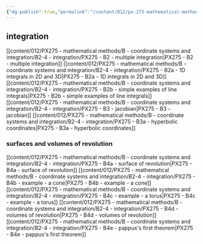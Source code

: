 ```yaml
---
{"dg-publish":true,"permalink":"/content/012/px-275-mathematical-methods/b-coordinate-systems-and-integration/b2-4-integration/b2-4-integration/","created":"2024-11-25T10:50:32.000+00:00","updated":"2024-11-26T01:18:33.935+00:00"}
---
```


## integration
[[content/012/PX275 - mathematical methods/B - coordinate systems and integration/B2-4  - integration/PX275 - B2 - multiple integration\|PX275 - B2 - multiple integration]]
[[content/012/PX275 - mathematical methods/B - coordinate systems and integration/B2-4  - integration/PX275 - B2a - 1D integrals in 2D and 3D\|PX275 - B2a - 1D integrals in 2D and 3D]]
[[content/012/PX275 - mathematical methods/B - coordinate systems and integration/B2-4  - integration/PX275 - B2b - simple examples of line integrals\|PX275 - B2b - simple examples of line integrals]]
[[content/012/PX275 - mathematical methods/B - coordinate systems and integration/B2-4  - integration/PX275 - B3 - jacobian\|PX275 - B3 - jacobian]]
[[content/012/PX275 - mathematical methods/B - coordinate systems and integration/B2-4  - integration/PX275 - B3a - hyperbolic coordinates\|PX275 - B3a - hyperbolic coordinates]]
### surfaces and volumes of revolution
[[content/012/PX275 - mathematical methods/B - coordinate systems and integration/B2-4  - integration/PX275 - B4a - surface of revolution\|PX275 - B4a - surface of revolution]]
[[content/012/PX275 - mathematical methods/B - coordinate systems and integration/B2-4  - integration/PX275 - B4b - example - a cone\|PX275 - B4b - example - a cone]]
[[content/012/PX275 - mathematical methods/B - coordinate systems and integration/B2-4  - integration/PX275 - B4c - example - a torus\|PX275 - B4c - example - a torus]]
[[content/012/PX275 - mathematical methods/B - coordinate systems and integration/B2-4  - integration/PX275 - B4d - volumes of revolution\|PX275 - B4d - volumes of revolution]]
[[content/012/PX275 - mathematical methods/B - coordinate systems and integration/B2-4  - integration/PX275 - B4e - pappus's first theorem\|PX275 - B4e - pappus's first theorem]]